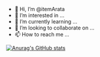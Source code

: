 - 👋 Hi, I’m @itemArata
- 👀 I’m interested in ...
- 🌱 I’m currently learning ...
- 💞️ I’m looking to collaborate on ...
- 📫 How to reach me ...

[![Anurag's GitHub stats](https://github-readme-stats.vercel.app/apiitemArataanuraghazra)](https://github.com/anuraghazra/github-readme-stats)



<!---
itemArata/itemArata is a ✨ special ✨ repository because its `README.md` (this file) appears on your GitHub profile.
You can click the Preview link to take a look at your changes.
--->
